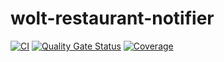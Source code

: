 # wolt-restaurant-notifier
[![CI](https://github.com/STRDCoders/wolt-restaurant-notifier/actions/workflows/pull-request.yml/badge.svg)](https://github.com/STRDCoders/wolt-restaurant-notifier/actions/workflows/pull-request.yml)
[![Quality Gate Status](https://sonarcloud.io/api/project_badges/measure?project=STRDCoders_wolt-restaurant-notifier&metric=alert_status)](https://sonarcloud.io/summary/new_code?id=STRDCoders_wolt-restaurant-notifier)
[![Coverage](https://sonarcloud.io/api/project_badges/measure?project=STRDCoders_wolt-restaurant-notifier&metric=coverage)](https://sonarcloud.io/summary/new_code?id=STRDCoders_wolt-restaurant-notifier)
